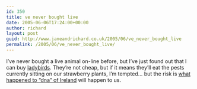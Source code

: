 ```yaml
---
id: 350
title: ve never bought live
date: 2005-06-06T17:24:00+00:00
author: richard
layout: post
guid: http://www.janeandrichard.co.uk/2005/06/ve_never_bought_live
permalink: /2005/06/ve_never_bought_live/
---
```

I&#8217;ve never bought a live animal on-line before, but I&#8217;ve just found out that I can buy [ladybirds](http://www.wigglywigglers.co.uk/shop/foundproduct.lasso?product_id=219). They&#8217;re not cheap, but if it means they&#8217;ll eat the pests currently sitting on our strawberry plants, I&#8217;m tempted&#8230; but the risk is [what happened to &#8220;dna&#8221; of Ireland](http://www.spiritgarden.co.uk/phpBB2/viewtopic.php?p=2618#2618) will happen to us.